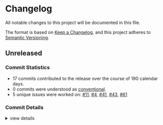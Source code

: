 # Changelog

All notable changes to this project will be documented in this file.

The format is based on [Keep a Changelog](https://keepachangelog.com/en/1.0.0/),
and this project adheres to [Semantic Versioning](https://semver.org/spec/v2.0.0.html).

## Unreleased

### Commit Statistics

<csr-read-only-do-not-edit/>

 - 17 commits contributed to the release over the course of 190 calendar days.
 - 0 commits were understood as [conventional](https://www.conventionalcommits.org).
 - 5 unique issues were worked on: [#11](https://github.com/giangndm/8xFF-decentralized-sdn/issues/11), [#4](https://github.com/giangndm/8xFF-decentralized-sdn/issues/4), [#41](https://github.com/giangndm/8xFF-decentralized-sdn/issues/41), [#43](https://github.com/giangndm/8xFF-decentralized-sdn/issues/43), [#61](https://github.com/giangndm/8xFF-decentralized-sdn/issues/61)

### Commit Details

<csr-read-only-do-not-edit/>

<details><summary>view details</summary>

 * **[#11](https://github.com/giangndm/8xFF-decentralized-sdn/issues/11)**
    - Migrate network package ([`264c045`](https://github.com/giangndm/8xFF-decentralized-sdn/commit/264c045989c50059ab8f9e6235af30016c062a49))
 * **[#4](https://github.com/giangndm/8xFF-decentralized-sdn/issues/4)**
    - Pubsub service ([`d3a0556`](https://github.com/giangndm/8xFF-decentralized-sdn/commit/d3a0556fe04fa60bbb263d9bd0c6fd678d275b48))
 * **[#41](https://github.com/giangndm/8xFF-decentralized-sdn/issues/41)**
    - Update support for SDK Internal events, And added some unit tests for Network internal ([`0448da6`](https://github.com/giangndm/8xFF-decentralized-sdn/commit/0448da6564d3bd6967c5d07beb3f83d6388c694c))
 * **[#43](https://github.com/giangndm/8xFF-decentralized-sdn/issues/43)**
    - Refactor to use cross-service sdk in pub-sub ([`dc2cc50`](https://github.com/giangndm/8xFF-decentralized-sdn/commit/dc2cc50186b6103d9d05fb5cdab85bf3ce3361ad))
 * **[#61](https://github.com/giangndm/8xFF-decentralized-sdn/issues/61)**
    - Rename package to atm0s-sdn ([`d6e3db7`](https://github.com/giangndm/8xFF-decentralized-sdn/commit/d6e3db7651f95244707b555aac24f89e5634d3ef))
 * **Uncategorized**
    - Remove publish = false ([`64288da`](https://github.com/giangndm/8xFF-decentralized-sdn/commit/64288da53606750e61ad0c09bccd10fb0c1c83b2))
    - Merge pull request #1 from bluesea-network/refactor-network ([`f7c586e`](https://github.com/giangndm/8xFF-decentralized-sdn/commit/f7c586ed9ccbc33673792b6db33c3a0f3bc68049))
    - Continue fixing warn ([`badc271`](https://github.com/giangndm/8xFF-decentralized-sdn/commit/badc271dabb8abedbcddf92d7514f174fcc0c435))
    - Fixing build ([`8e125e3`](https://github.com/giangndm/8xFF-decentralized-sdn/commit/8e125e3daa5bc8132901b9984e3ed356c7fb39cf))
    - Change format for longer max line width for better reading ([`c5ae763`](https://github.com/giangndm/8xFF-decentralized-sdn/commit/c5ae7631e396a640bb122750b82ca1c201f3f19b))
    - Added key-value mock ([`af1ecb1`](https://github.com/giangndm/8xFF-decentralized-sdn/commit/af1ecb19b99cec4352e127ac94457fe361890291))
    - Fmt ([`71a3c76`](https://github.com/giangndm/8xFF-decentralized-sdn/commit/71a3c761a433b9e610e9cbe29444053ed0f6bd7b))
    - Added origin router from sdn-v3 ([`dc860b4`](https://github.com/giangndm/8xFF-decentralized-sdn/commit/dc860b48a08fe92a879a62599e30f907400de1b9))
    - Add examples folder in discovery ([`f68f4a9`](https://github.com/giangndm/8xFF-decentralized-sdn/commit/f68f4a92558e2c41321c3aa17e29488f0b835e99))
    - Fmt ([`9c3aa3f`](https://github.com/giangndm/8xFF-decentralized-sdn/commit/9c3aa3f463e425d7064a9dd1a642d77211298a7f))
    - Finished part of network ([`a5a4f6b`](https://github.com/giangndm/8xFF-decentralized-sdn/commit/a5a4f6be5cd21360fa3a2258aab92f6a9946f128))
    - Added Network Agent ([`b465d15`](https://github.com/giangndm/8xFF-decentralized-sdn/commit/b465d153e5a7d8deafd50004771c3051b9a711d7))
</details>

